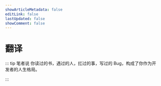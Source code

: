 ```yaml
---
showArticleMetadata: false
editLink: false
lastUpdated: false
showComment: false
---
```


# 翻译

::: tip 笔者说
你读过的书，遇过的人，扛过的事，写过的 Bug，构成了你作为开发者的人生格局。

:::